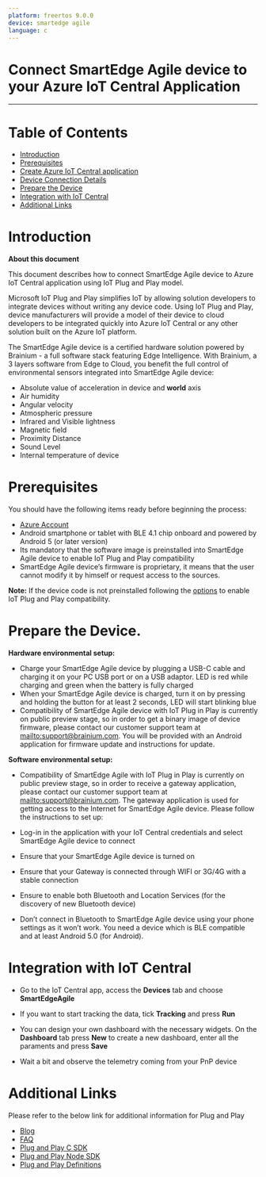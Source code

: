 ```yaml
---
platform: freertos 9.0.0
device: smartedge agile
language: c
---
```


Connect SmartEdge Agile device to your Azure IoT Central Application
===
---
# Table of Contents

-   [Introduction](#Introduction)
-   [Prerequisites](#Prerequisites)
-   [Create Azure IoT Central application](#Create_AICA)
-   [Device Connection Details](#DeviceConnectionDetails)
-   [Prepare the Device](#preparethedevice)
-   [Integration with IoT Central](#IntegrationwithIoTCentral)
-   [Additional Links](#AdditionalLinks)

<a name="Introduction"></a>

# Introduction

**About this document**

This document describes how to connect SmartEdge Agile device to Azure IoT Central application using IoT Plug and Play model. 

Microsoft IoT Plug and Play simplifies IoT by allowing solution developers to integrate devices without writing any device code. Using IoT Plug and Play, device manufacturers will provide a model of their device to cloud developers to be integrated quickly into Azure IoT Central or any other solution built on the Azure IoT platform.


The SmartEdge Agile device is a certified hardware solution powered by  Brainium - a full software stack featuring Edge Intelligence. With Brainium, a 3 layers software from Edge to Cloud, you benefit the full control of environmental sensors integrated into SmartEdge Agile device:

-   Absolute value of acceleration in device and **world** axis
-   Air humidity
-   Angular velocity
-   Atmospheric pressure 
-   Infrared and Visible lightness 
-   Magnetic field 
-   Proximity Distance 
-   Sound Level 
-   Internal temperature of device

<a name="Prerequisites"></a>

# Prerequisites

You should have the following items ready before beginning the process:
-   [Azure Account](https://portal.azure.com)
-   Android smartphone or tablet with BLE 4.1 chip onboard and powered by Android 5 (or later version)
-   Its mandatory that the software image is preinstalled into SmartEdge Agile device to enable IoT Plug and Play compatibility
-   SmartEdge Agile device’s firmware is proprietary, it means that the user cannot modify it by himself or request access to the sources. 

**Note:** If the device code is not preinstalled following the [options](#preparethedevice) to enable IoT Plug and Play compatibility.

<a name="preparethedevice"></a>
# Prepare the Device.

**Hardware environmental setup:**

-   Charge your SmartEdge Agile device by plugging a USB-C cable and charging it on your PC USB port or on a USB adaptor. LED is red while charging and green when the battery is fully charged
-   When your SmartEdge Agile device is charged, turn it on by pressing and holding the button for at least 2 seconds, LED will start blinking blue
-   Compatibility of SmartEdge Agile device with IoT Plug in Play is currently on public preview stage, so in order to get a binary image of device firmware, please contact our customer support team at <mailto:support@brainium.com>. You will be provided with an Android application for firmware update and instructions for update. 

**Software environmental setup:**

-   Compatibility of SmartEdge Agile with IoT Plug in Play is currently on public preview stage, so in order to receive a gateway application, please contact our customer support team at <mailto:support@brainium.com>. The gateway application is used for getting access to the Internet for SmartEdge Agile device.
Please follow the instructions to set up:
-   Log-in in the application with your IoT Central credentials and select SmartEdge Agile device to connect

-   Ensure that your SmartEdge Agile device is turned on

-   Ensure that your Gateway is connected through WIFI or 3G/4G with a stable connection

-   Ensure to enable both Bluetooth and Location Services (for the discovery of new Bluetooth device)  
-   Don’t connect in Bluetooth to SmartEdge Agile device using your phone settings as it won’t work. You need a device which is BLE compatible and at least Android 5.0 (for Android).

<a name="IntegrationwithIoTCentral"></a>
# Integration with IoT Central

-   Go to the IoT Central app, access the **Devices** tab and choose **SmartEdgeAgile**
 
-   If you want to start tracking the data, tick **Tracking** and press **Run**
 
-   You can design your own dashboard with the necessary widgets.  On the **Dashboard** tab press **New** to create a new dashboard, enter all the paraments and press **Save** 

-   Wait a bit and observe the telemetry coming from your PnP device

<a name="AdditionalLinks"></a>
# Additional Links

Please refer to the below link for additional information for Plug and Play

-   [Blog](https://azure.microsoft.com/en-us/blog/iot-plug-and-play-is-now-available-inpreview/)
-   [FAQ](TBD)
-   [Plug and Play C SDK](https://github.com/Azure/azure-iot-sdk-c/tree/public-preview)
-   [Plug and Play Node SDK](https://github.com/Azure/azure-iot-sdk-node/tree/digitaltwinspreview)
-   [Plug and Play Definitions](https://github.com/Azure/IoTPlugandPlay)
